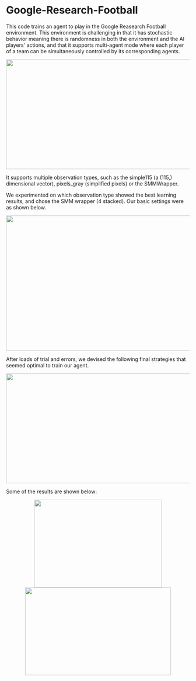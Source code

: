 # Google-Research-Football

This code trains an agent to play in the Google Reasearch Football environment. This environment is challenging in that it has stochastic behavior meaning there is randomness in both the environment and the AI players' actions, and that it supports multi-agent mode where each player of a team can be simultaneously controlled by its corresponding agents. 
<p align="center">
  <img width="800" height="300" src="https://user-images.githubusercontent.com/97519387/195132179-35b4a49e-506a-4106-bfe8-55ead013e19a.png">
</p>

It supports multiple observation types, such as the simple115 (a (115,) dimensional vector), pixels_gray (simplified pixels) or the SMMWrapper.


We experimented on which observation type showed the best learning results, and chose the SMM wrapper (4 stacked). Our basic settings were as shown below.

<p align="center">
  <img width="800" height="370" src="https://user-images.githubusercontent.com/97519387/195132757-5ca67ba7-ca3a-433e-9fce-657dea8b8023.png">
</p>

After loads of trial and errors, we devised the following final strategies that seemed optimal to train our agent.
<p align="center">
  <img width="700" height="300" src="https://user-images.githubusercontent.com/97519387/195132681-7c9c90a3-9325-4553-85c2-3d86280ecc84.png">
</p>

Some of the results are shown below:
<p align="center">
  <img width="350" height="240" src="https://user-images.githubusercontent.com/97519387/195133440-cae53a75-a52e-41da-908b-366001ca3095.png"> <img width="400" height="240" src="https://user-images.githubusercontent.com/97519387/195133257-d66a3c2d-6d12-425b-a28b-8e5dc7961a01.png">
</p>
